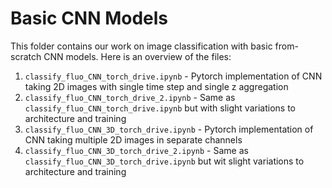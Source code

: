 # Basic CNN Models

This folder contains our work on image classification with basic from-scratch CNN models. Here is an overview of the files:
1. `classify_fluo_CNN_torch_drive.ipynb` - Pytorch implementation of CNN taking 2D images with single time step and single z aggregation
2. `classify_fluo_CNN_torch_drive_2.ipynb` - Same as `classify_fluo_CNN_torch_drive.ipynb` but with slight variations to architecture and training
3. `classify_fluo_CNN_3D_torch_drive.ipynb` - Pytorch implementation of CNN taking multiple 2D images in separate channels
4. `classify_fluo_CNN_3D_torch_drive_2.ipynb` - Same as `classify_fluo_CNN_3D_torch_drive.ipynb` but wit slight variations to architecture and training

